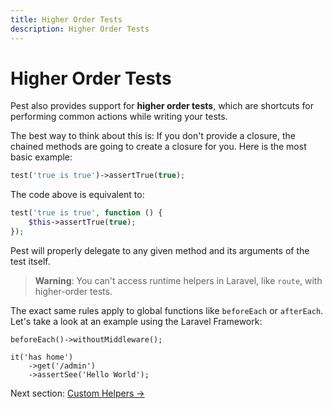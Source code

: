 ```yaml
---
title: Higher Order Tests
description: Higher Order Tests
---
```


# Higher Order Tests

Pest also provides support for **higher order tests**, which are shortcuts for performing
common actions while writing your tests.

The best way to think about this is: If you
don't provide a closure, the chained methods are going to create a closure for
you. Here is the most basic example:

```php
test('true is true')->assertTrue(true);
```

The code above is equivalent to:
```php
test('true is true', function () {
    $this->assertTrue(true);
});
```

Pest will properly delegate to any given method and its arguments of the test itself.

> **Warning**:  You can't access runtime helpers in Laravel, like `route`, with higher-order tests.

The exact same rules apply to global functions like `beforeEach` or `afterEach`. Let's
take a look at an example using the Laravel Framework:

```
beforeEach()->withoutMiddleware();

it('has home')
    ->get('/admin')
    ->assertSee('Hello World');
```

Next section: [Custom Helpers →](/docs/helpers)

